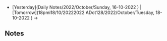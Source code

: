 - [Yesterday](Daily Notes/2022/October/Sunday, 16-10-2022 ) | [Tomorrow](18pmi18/10/20222022 ADot128/2022/October/Tuesday, 18-10-2022 ) ->

## Notes


